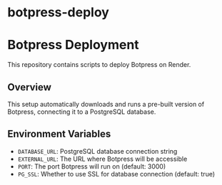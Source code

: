 # botpress-deploy

# Botpress Deployment

This repository contains scripts to deploy Botpress on Render.

## Overview

This setup automatically downloads and runs a pre-built version of Botpress, connecting it to a PostgreSQL database.

## Environment Variables

- `DATABASE_URL`: PostgreSQL database connection string
- `EXTERNAL_URL`: The URL where Botpress will be accessible
- `PORT`: The port Botpress will run on (default: 3000)
- `PG_SSL`: Whether to use SSL for database connection (default: true)
